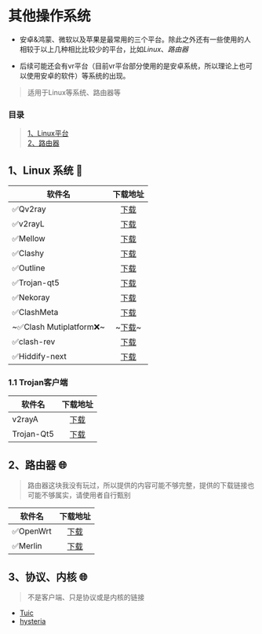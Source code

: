 # **其他操作系统**

- 安卓&鸿蒙、微软以及苹果是最常用的三个平台。除此之外还有一些使用的人相较于以上几种相比比较少的平台，比如*Linux*、*路由器*

- 后续可能还会有vr平台（目前vr平台部分使用的是安卓系统，所以理论上也可以使用安卓的软件）等系统的出现。

> 适用于Linux等系统、路由器等

### **目录**

> [1、Linux平台](#1linux-%E7%B3%BB%E7%BB%9F-)<br>
> [2、路由器](#2%E8%B7%AF%E7%94%B1%E5%99%A8-)

## **1、Linux 系统** 🐧

|软件名 |下载地址|
| ------ | :---: |
|✅Qv2ray|[下载](https://github.com/Qv2ray/Qv2ray)
|✅v2rayL|[下载](https://github.com/jiangxufeng/v2rayL/releases)
|✅Mellow|[下载](https://github.com/mellow-io/mellow)
|✅Clashy|[下载](https://github.com/SpongeNobody/Clashy/releases)
|✅Outline|[下载](https://getoutline.org/zh-CN/)
|✅Trojan-qt5|[下载]()
|✅Nekoray|[下载](https://github.com/MatsuriDayo/nekoray/releases)
|✅ClashMeta|[下载](https://github.com/MetaCubeX/Clash.Meta/releases)
|~✅Clash Mutiplatform❌~|~[下载](https://t.me/c/1834195052/41)~
|✅clash-rev|[下载](https://github.com/MerlinKodo/clash-rev)|
|✅Hiddify-next|[下载](https://github.com/hiddify/hiddify-next/releases)|

### **1.1 Trojan客户端**

|软件名 |下载地址|
| ------ | :---: |
|v2rayA|[下载](https://github.com/v2rayA/v2rayA/releases)
|Trojan-Qt5|[下载](https://itlanyan.com/download.php?filename=/trojan/Trojan-Qt5-v1.4.0.7z)


## **2、路由器** 🌐

> 路由器这块我没有玩过，所以提供的内容可能不够完整，提供的下载链接也可能不够属实，请使用者自行甄别

|软件名|下载地址|
| ---------- | :---: |
|✅OpenWrt|[下载](https://openwrt.org/)|
|✅Merlin|[下载](https://www.koolcenter.com/category/merlin)|

## **3、协议、内核** 🌐

> 不是客户端、只是协议或是内核的链接

- [Tuic](https://github.com/EAimTY/tuic/tree/dev)
- [hysteria](https://github.com/apernet/hysteria)



